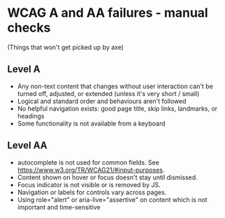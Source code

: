 # WCAG A and AA failures - manual checks

(Things that won't get picked up by axe)

## Level A

- Any non-text content that changes without user interaction can't be turned off, adjusted, or extended (unless it's very short / small)
- Logical and standard order and behaviours aren't followed
- No helpful navigation exists: good page title, skip links, landmarks, or headings
- Some functionality is not available from a keyboard

## Level AA

- autocomplete is not used for common fields. See https://www.w3.org/TR/WCAG21/#input-purposes.
- Content shown on hover or focus doesn't stay until dismissed.
- Focus indicator is not visible or is removed by JS.
- Navigation or labels for controls vary across pages.
- Using role="alert" or aria-live="assertive" on content which is not important and time-sensitive
